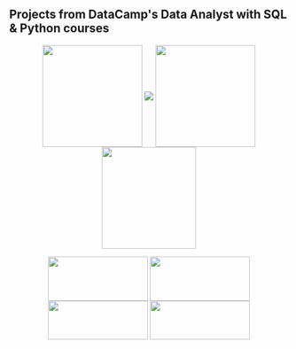 ## Projects from DataCamp's Data Analyst with SQL & Python courses


<p align="center">
<img align="center" src="https://github.com/PmnAngelov/datacamp-data-analyst/blob/main/img/python_logo.png" width="180" height="184" /> 
<img align="center" src="https://github.com/PmnAngelov/datacamp-data-analyst/blob/main/img/postgresql_logo.png" />
<img align="center" src="https://github.com/PmnAngelov/datacamp-data-analyst/blob/main/img/jupyter_logo.png" width="180" height="184" />
<img align="center" src="https://github.com/PmnAngelov/datacamp-data-analyst/blob/main/img/excel.png" width="170" height="184" />
</p>

<p align="center">
<img align="center" src="https://github.com/PmnAngelov/datacamp-data-analyst/blob/main/img/pandas.png" width="180" height="80" />
<img align="center" src="https://github.com/PmnAngelov/datacamp-data-analyst/blob/main/img/numpy.png" width="180" height="80" />
<img align="center" src="https://github.com/PmnAngelov/datacamp-data-analyst/blob/main/img/matplotllib.png" width="180" height="70" />
<img align="center" src="https://github.com/PmnAngelov/datacamp-data-analyst/blob/main/img/seaborn.png" width="180" height="70" />
</p>

